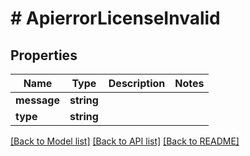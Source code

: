 # # ApierrorLicenseInvalid

## Properties

Name | Type | Description | Notes
------------ | ------------- | ------------- | -------------
**message** | **string** |  |
**type** | **string** |  |

[[Back to Model list]](../../README.md#models) [[Back to API list]](../../README.md#endpoints) [[Back to README]](../../README.md)

